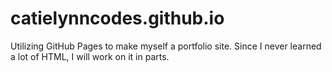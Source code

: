 # catielynncodes.github.io

Utilizing GitHub Pages to make myself a portfolio site. Since I never learned a lot of HTML, I will work on it in parts.

